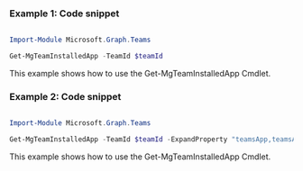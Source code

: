 ### Example 1: Code snippet

```powershell

Import-Module Microsoft.Graph.Teams

Get-MgTeamInstalledApp -TeamId $teamId

```
This example shows how to use the Get-MgTeamInstalledApp Cmdlet.

### Example 2: Code snippet

```powershell

Import-Module Microsoft.Graph.Teams

Get-MgTeamInstalledApp -TeamId $teamId -ExpandProperty "teamsApp,teamsAppDefinition" -Filter "teamsApp/externalId eq 'cf1ba4c7-f94e-4d80-ba90-5594b641a8ee'" 

```
This example shows how to use the Get-MgTeamInstalledApp Cmdlet.

